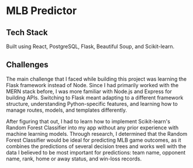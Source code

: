 # MLB Predictor

## Tech Stack

Built using React, PostgreSQL, Flask, Beautiful Soup, and Scikit-learn.

## Challenges

The main challenge that I faced while building this project was learning the Flask framework instead of Node. Since I had primarily worked with the MERN stack before, I was more familiar with Node.js and Express for building APIs. Switching to Flask meant adapting to a different framework structure, understanding Python-specific features, and learning how to manage routes, models, and templates differently.

After figuring that out, I had to learn how to implement Scikit-learn's Random Forest Classifier into my app without any prior experience with machine learning models. Through research, I determined that the Random Forest Classifier would be ideal for predicting MLB game outcomes, as it combines the predictions of several decision trees and works well with the data I believed to be most important for predictions: team name, opponent name, rank, home or away status, and win-loss records.
